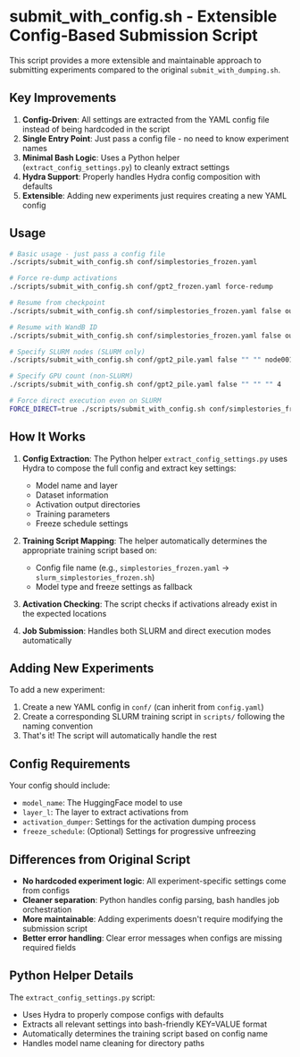 # submit_with_config.sh - Extensible Config-Based Submission Script

This script provides a more extensible and maintainable approach to submitting experiments compared to the original `submit_with_dumping.sh`.

## Key Improvements

1. **Config-Driven**: All settings are extracted from the YAML config file instead of being hardcoded in the script
2. **Single Entry Point**: Just pass a config file - no need to know experiment names
3. **Minimal Bash Logic**: Uses a Python helper (`extract_config_settings.py`) to cleanly extract settings
4. **Hydra Support**: Properly handles Hydra config composition with defaults
5. **Extensible**: Adding new experiments just requires creating a new YAML config

## Usage

```bash
# Basic usage - just pass a config file
./scripts/submit_with_config.sh conf/simplestories_frozen.yaml

# Force re-dump activations
./scripts/submit_with_config.sh conf/gpt2_frozen.yaml force-redump

# Resume from checkpoint
./scripts/submit_with_config.sh conf/simplestories_frozen.yaml false outputs/ckpt_step_1000.pt

# Resume with WandB ID
./scripts/submit_with_config.sh conf/simplestories_frozen.yaml false outputs/ckpt_step_1000.pt abc123xyz

# Specify SLURM nodes (SLURM only)
./scripts/submit_with_config.sh conf/gpt2_pile.yaml false "" "" node001,node002

# Specify GPU count (non-SLURM)
./scripts/submit_with_config.sh conf/gpt2_pile.yaml false "" "" "" 4

# Force direct execution even on SLURM
FORCE_DIRECT=true ./scripts/submit_with_config.sh conf/simplestories_frozen.yaml
```

## How It Works

1. **Config Extraction**: The Python helper `extract_config_settings.py` uses Hydra to compose the full config and extract key settings:
   - Model name and layer
   - Dataset information
   - Activation output directories
   - Training parameters
   - Freeze schedule settings

2. **Training Script Mapping**: The helper automatically determines the appropriate training script based on:
   - Config file name (e.g., `simplestories_frozen.yaml` → `slurm_simplestories_frozen.sh`)
   - Model type and freeze settings as fallback

3. **Activation Checking**: The script checks if activations already exist in the expected locations

4. **Job Submission**: Handles both SLURM and direct execution modes automatically

## Adding New Experiments

To add a new experiment:

1. Create a new YAML config in `conf/` (can inherit from `config.yaml`)
2. Create a corresponding SLURM training script in `scripts/` following the naming convention
3. That's it! The script will automatically handle the rest

## Config Requirements

Your config should include:
- `model_name`: The HuggingFace model to use
- `layer_l`: The layer to extract activations from
- `activation_dumper`: Settings for the activation dumping process
- `freeze_schedule`: (Optional) Settings for progressive unfreezing

## Differences from Original Script

- **No hardcoded experiment logic**: All experiment-specific settings come from configs
- **Cleaner separation**: Python handles config parsing, bash handles job orchestration
- **More maintainable**: Adding experiments doesn't require modifying the submission script
- **Better error handling**: Clear error messages when configs are missing required fields

## Python Helper Details

The `extract_config_settings.py` script:
- Uses Hydra to properly compose configs with defaults
- Extracts all relevant settings into bash-friendly KEY=VALUE format
- Automatically determines the training script based on config name
- Handles model name cleaning for directory paths